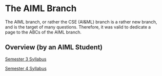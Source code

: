 # The AIML Branch

The AIML branch, or rather the CSE (AI&ML) branch is a rather new branch, and is the target of many questions. Therefore, it was valid to dedicate a page to the ABCs of the AIML branch.

## Overview (by an AIML Student)

[Semester 3 Syllabus](/aiml-sem3-syllabus.pdf)

[Semester 4 Syllabus](/aiml-sem4-syllabus.pdf)